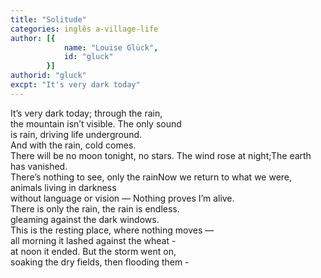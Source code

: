 ```yaml
---
title: "Solitude"
categories: inglês a-village-life
author: [{
			name: "Louise Glück",
			id: "gluck"
		}]
authorid: "gluck"
excpt: "It's very dark today"
---
```

It’s very dark today; through the rain, \
the mountain isn’t visible. The only sound \
is rain, driving life underground. \
And with the rain, cold comes. \
There will be no moon tonight, no stars. The wind rose at night;The earth has vanished. \
There’s nothing to see, only the rainNow we return to what we were, \
animals living in darkness \
without language or vision — Nothing proves I’m alive. \
There is only the rain, the rain is endless. \
gleaming against the dark windows. \
This is the resting place, where nothing moves — \
all morning it lashed against the wheat - \
at noon it ended. But the storm went on, \
soaking the dry fields, then flooding them -